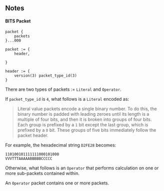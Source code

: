 ## Notes


#### BITS Packet

```
packet {
    packets
}...000

packet := {
    header,

}

header := {
    version(3) packet_type_id(3)
}
```

There are two types of packets := `Literal` and `Operator`.

If `packet_type_id` is `4`, what follows is a `Literal` encoded as:
 
> Literal value packets encode a single binary number. To do this, the binary number is padded with leading zeroes until its length is a multiple of four bits, and then it is broken into groups of four bits. Each group is prefixed by a `1` bit except the last group, which is prefixed by a `0` bit. These groups of five bits immediately follow the packet header. 

For example, the hexadecimal string `D2FE28` becomes:
```
110100101111111000101000
VVVTTTAAAAABBBBBCCCCC
```

Otherwise, what follows is an `Operator` that performs calculation on one or more sub-packets contained within.

An `Operator` packet contains one or more packets.